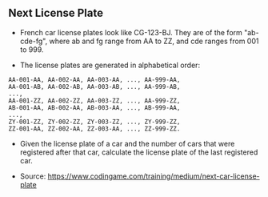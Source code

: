 Next License Plate
------------------

- French car license plates look like CG-123-BJ.
They are of the form "ab-cde-fg", where ab and fg range from AA to ZZ, and cde ranges from 001 to 999.

- The license plates are generated in alphabetical order:

```
AA-001-AA, AA-002-AA, AA-003-AA, ..., AA-999-AA,
AA-001-AB, AA-002-AB, AA-003-AB, ..., AA-999-AB,
...,
AA-001-ZZ, AA-002-ZZ, AA-003-ZZ, ..., AA-999-ZZ,
AB-001-AA, AB-002-AA, AB-003-AA, ..., AB-999-AA,
...,
ZY-001-ZZ, ZY-002-ZZ, ZY-003-ZZ, ..., ZY-999-ZZ,
ZZ-001-AA, ZZ-002-AA, ZZ-003-AA, ..., ZZ-999-ZZ.
```

- Given the license plate of a car and the number of cars that were registered after that car, calculate the license plate of the last registered car.


- Source: https://www.codingame.com/training/medium/next-car-license-plate
